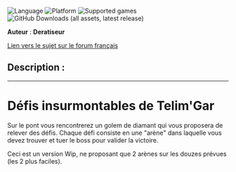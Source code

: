 
![Language](https://img.shields.io/static/v1?label=language&message=french%20%7C%20&color=informational)
![Platform](https://img.shields.io/static/v1?label=platform&message=windows%20%7C%20macOS%20%7C%20Linux%20%7C%20&color=informational)
![Supported games](https://img.shields.io/static/v1?label=supported%20games&message=BG2EE%20%7C%20&color=dodgerblue)
![GitHub Downloads (all assets, latest release)](https://img.shields.io/github/downloads/Deratiseur/Defis/total)

**Auteur** : **Deratiseur**

[Lien vers le sujet sur le forum français](https://www.baldursgateworld.fr/viewtopic.php?t=34557)  

## Description :
------------

# Défis insurmontables de Telim'Gar
Sur le pont vous rencontrerez un golem de diamant qui vous proposera de relever des défis. Chaque défi consiste en une "arène" dans laquelle vous devez trouver et tuer le boss pour valider la victoire.

Ceci est un version Wip, ne proposant que 2 arènes sur les douzes prévues (les 2 plus faciles).
